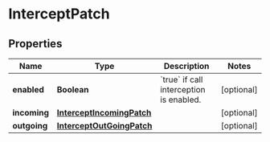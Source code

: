 

# InterceptPatch


## Properties

| Name | Type | Description | Notes |
|------------ | ------------- | ------------- | -------------|
|**enabled** | **Boolean** | &#x60;true&#x60; if call interception is enabled. |  [optional] |
|**incoming** | [**InterceptIncomingPatch**](InterceptIncomingPatch.md) |  |  [optional] |
|**outgoing** | [**InterceptOutGoingPatch**](InterceptOutGoingPatch.md) |  |  [optional] |




